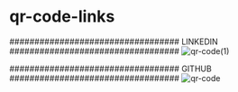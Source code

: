# qr-code-links



##################################
LINKEDIN
##################################
![qr-code(1)](https://github.com/user-attachments/assets/841cb90f-0ce0-4255-bbcd-19858cc83f79)

##################################
GITHUB
##################################
![qr-code](https://github.com/user-attachments/assets/ab7b0b08-846d-42f5-a102-718a5a3a2599)
